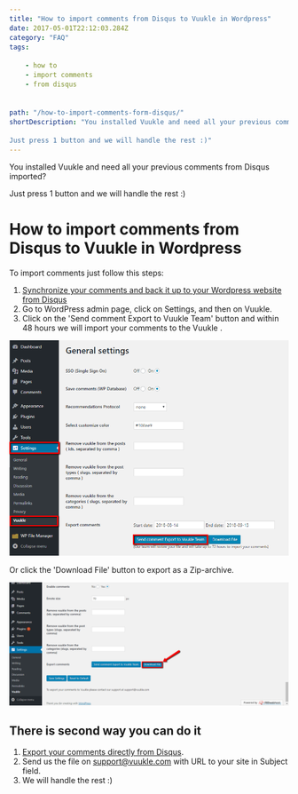 ```yaml
---
title: "How to import comments from Disqus to Vuukle in Wordpress"
date: 2017-05-01T22:12:03.284Z
category: "FAQ"
tags:

    - how to
    - import comments
    - from disqus
   
   
path: "/how-to-import-comments-form-disqus/"
shortDescription: "You installed Vuukle and need all your previous comments from Disqus imported?

Just press 1 button and we will handle the rest :)"
---
```


You installed Vuukle and need all your previous comments from Disqus imported?

Just press 1 button and we will handle the rest :)

# How to import comments from Disqus to Vuukle in Wordpress

To import comments just follow this steps:

1. [Synchronize your comments and back it up to your Wordpress website from Disqus](https://help.disqus.com/import-export-and-syncing/syncing-with-wordpress)
2. Go to WordPress admin page, click on Settings, and then on Vuukle.
3. Click on the 'Send comment Export to Vuukle Team' button and within 48 hours we will import your comments to the Vuukle .

![enable transliteration with wp 01](./img-1.png)

Or click the 'Download File' button to export as a Zip-archive.

![enable transliteration with wp 04](img-4.png)

## There is second way you can do it

1. [Export your comments directly from Disqus](https://help.disqus.com/developer/comments-export).
2. Send us the file on support@vuukle.com with URL to your site in Subject field.
3. We will handle the rest :)
